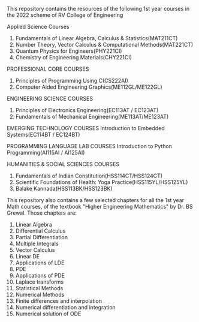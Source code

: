 This repository contains the resources of the following 1st year courses in the 2022 scheme of RV College of Engineering

Applied Science Courses
1) Fundamentals of Linear Algebra, Calculus & Statistics(MAT211CT)
2) Number Theory, Vector Calculus & Computational Methods(MAT221CT)
3) Quantum Physics for Engineers(PHY221CI)
4) Chemistry of Engineering Materials(CHY221CI)

PROFESSIONAL CORE COURSES
1) Principles of Programming Using C(CS222AI)
2) Computer Aided Engineering Graphics(ME112GL/ME122GL)

ENGINEERING SCIENCE COURSES
1) Principles of Electronics Engineering(EC113AT / EC123AT)
2) Fundamentals of Mechanical Engineering(ME113AT/ME123AT)

EMERGING TECHNOLOGY COURSES
Introduction to Embedded Systems(EC114BT / EC124BT)

PROGRAMMING LANGUAGE LAB COURSES
Introduction to Python Programming(AI115AI / AI125AI)

HUMANITIES & SOCIAL SCIENCES COURSES
1) Fundamentals of Indian Constitution(HSS114CT/HSS124CT)
2) Scientific Foundations of Health: Yoga Practice(HSS115YL/HSS125YL)
3) Balake Kannada(HSS113BK/HSS123BK)

This repository also contains a few selected chapters for all the 1st year Math courses, of the textbook "Higher Engineering Mathematics" by Dr. BS Grewal. Those chapters are:
1) Linear Algebra
2) Differential Calculus
3) Partial Differentiation
4) Multiple Integrals
5) Vector Calculus
6) Linear DE
7) Applications of LDE
8) PDE
9) Applications of PDE
10) Laplace transforms
11) Statistical Methods
12) Numerical Methods
13) Finite differences and interpolation
14) Numerical differentiation and integration
15) Numerical solution of ODE

